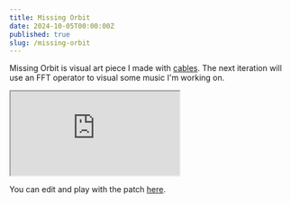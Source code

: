 ```yaml
---
title: Missing Orbit
date: 2024-10-05T00:00:00Z
published: true
slug: /missing-orbit
---
```


Missing Orbit is visual art piece I made with [cables](https://cables.gl/about). The next iteration will use an FFT operator to visual some music I'm working on.

<div class="iframe-container">
  <iframe class="embed" src="https://cables.gl/view/jxn84p"></iframe>
</div>

You can edit and play with the patch [here](https://cables.gl/p/jxn84p).
